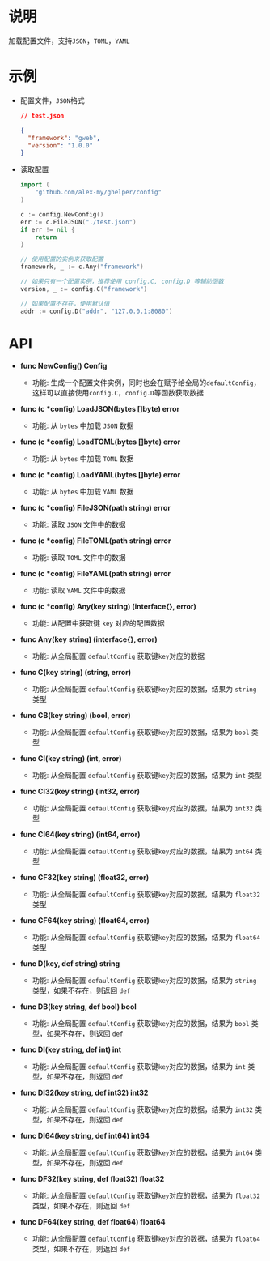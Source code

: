 # 说明

加载配置文件，支持`JSON`，`TOML`，`YAML`

# 示例

- 配置文件，`JSON`格式

  ```json
  // test.json

  {
    "framework": "gweb",
    "version": "1.0.0"
  }
  ```

* 读取配置

  ```go
  import (
      "github.com/alex-my/ghelper/config"
  )

  c := config.NewConfig()
  err := c.FileJSON("./test.json")
  if err != nil {
      return
  }

  // 使用配置的实例来获取配置
  framework, _ := c.Any("framework")

  // 如果只有一个配置实例，推荐使用 config.C, config.D 等辅助函数
  version, _ := config.C("framework")

  // 如果配置不存在，使用默认值
  addr := config.D("addr", "127.0.0.1:8080")

  ```

# API

- **func NewConfig() Config**

  - 功能: 生成一个配置文件实例，同时也会在赋予给全局的`defaultConfig`，这样可以直接使用`config.C`，`config.D`等函数获取数据

- **func (c \*config) LoadJSON(bytes []byte) error**

  - 功能: 从 `bytes` 中加载 `JSON` 数据

- **func (c \*config) LoadTOML(bytes []byte) error**

  - 功能: 从 `bytes` 中加载 `TOML` 数据

- **func (c \*config) LoadYAML(bytes []byte) error**

  - 功能: 从 `bytes` 中加载 `YAML` 数据

- **func (c \*config) FileJSON(path string) error**

  - 功能: 读取 `JSON` 文件中的数据

- **func (c \*config) FileTOML(path string) error**

  - 功能: 读取 `TOML` 文件中的数据

- **func (c \*config) FileYAML(path string) error**

  - 功能: 读取 `YAML` 文件中的数据

- **func (c \*config) Any(key string) (interface{}, error)**

  - 功能: 从配置中获取键 `key` 对应的配置数据

- **func Any(key string) (interface{}, error)**

  - 功能: 从全局配置 `defaultConfig` 获取键`key`对应的数据

- **func C(key string) (string, error)**

  - 功能: 从全局配置 `defaultConfig` 获取键`key`对应的数据，结果为 `string` 类型

- **func CB(key string) (bool, error)**

  - 功能: 从全局配置 `defaultConfig` 获取键`key`对应的数据，结果为 `bool` 类型

- **func CI(key string) (int, error)**

  - 功能: 从全局配置 `defaultConfig` 获取键`key`对应的数据，结果为 `int` 类型

- **func CI32(key string) (int32, error)**

  - 功能: 从全局配置 `defaultConfig` 获取键`key`对应的数据，结果为 `int32` 类型

- **func CI64(key string) (int64, error)**

  - 功能: 从全局配置 `defaultConfig` 获取键`key`对应的数据，结果为 `int64` 类型

- **func CF32(key string) (float32, error)**

  - 功能: 从全局配置 `defaultConfig` 获取键`key`对应的数据，结果为 `float32` 类型

- **func CF64(key string) (float64, error)**

  - 功能: 从全局配置 `defaultConfig` 获取键`key`对应的数据，结果为 `float64` 类型

- **func D(key, def string) string**

  - 功能: 从全局配置 `defaultConfig` 获取键`key`对应的数据，结果为 `string` 类型，如果不存在，则返回 `def`

- **func DB(key string, def bool) bool**

  - 功能: 从全局配置 `defaultConfig` 获取键`key`对应的数据，结果为 `bool` 类型，如果不存在，则返回 `def`

- **func DI(key string, def int) int**

  - 功能: 从全局配置 `defaultConfig` 获取键`key`对应的数据，结果为 `int` 类型，如果不存在，则返回 `def`

- **func DI32(key string, def int32) int32**

  - 功能: 从全局配置 `defaultConfig` 获取键`key`对应的数据，结果为 `int32` 类型，如果不存在，则返回 `def`

- **func DI64(key string, def int64) int64**

  - 功能: 从全局配置 `defaultConfig` 获取键`key`对应的数据，结果为 `int64` 类型，如果不存在，则返回 `def`

- **func DF32(key string, def float32) float32**

  - 功能: 从全局配置 `defaultConfig` 获取键`key`对应的数据，结果为 `float32` 类型，如果不存在，则返回 `def`

- **func DF64(key string, def float64) float64**
  - 功能: 从全局配置 `defaultConfig` 获取键`key`对应的数据，结果为 `float64` 类型，如果不存在，则返回 `def`
